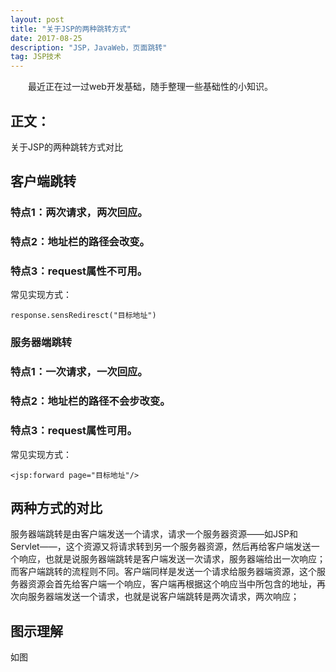 ```yaml
---
layout: post
title: "关于JSP的两种跳转方式"
date: 2017-08-25 
description: "JSP，JavaWeb，页面跳转"
tag: JSP技术 
---   
```


　　最近正在过一过web开发基础，随手整理一些基础性的小知识。     

## 正文：
关于JSP的两种跳转方式对比
 
## 客户端跳转     

### 特点1：两次请求，两次回应。
### 特点2：地址栏的路径会改变。
### 特点3：request属性不可用。 
常见实现方式：

	response.sensRediresct("目标地址")	

### 服务器端跳转     
### 特点1：一次请求，一次回应。
### 特点2：地址栏的路径不会步改变。
### 特点3：request属性可用。
常见实现方式：

	<jsp:forward page="目标地址"/>

## 两种方式的对比
服务器端跳转是由客户端发送一个请求，请求一个服务器资源——如JSP和Servlet——，这个资源又将请求转到另一个服务器资源，然后再给客户端发送一个响应，也就是说服务器端跳转是客户端发送一次请求，服务器端给出一次响应；而客户端跳转的流程则不同。客户端同样是发送一个请求给服务器端资源，这个服务器资源会首先给客户端一个响应，客户端再根据这个响应当中所包含的地址，再次向服务器端发送一个请求，也就是说客户端跳转是两次请求，两次响应；

## 图示理解
如图